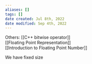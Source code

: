 ```yaml
---
aliases: []
tags: []
date created: Jul 8th, 2022
date modified: Sep 4th, 2022
---
```

Others:
[[C++ bitwise operator]]  
[[Floating Point Representation]]  
[[Introduction to Floating Point Number]]

We have fixed size